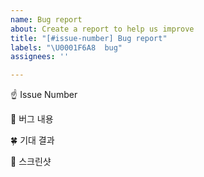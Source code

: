 ```yaml
---
name: Bug report
about: Create a report to help us improve
title: "[#issue-number] Bug report"
labels: "\U0001F6A8  bug"
assignees: ''

---
```


☝️ Issue Number

📝 버그 내용

🍀 기대 결과

📸 스크린샷
